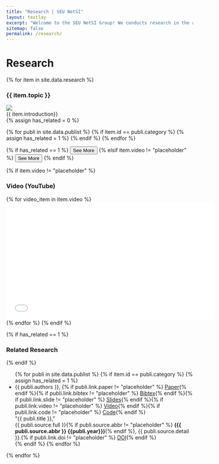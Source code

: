 ```yaml
---
title: "Research | SEU NetSI"
layout: textlay
excerpt: "Welcome to the SEU NetSI Group! We conducts research in the area of Internet of Things and Swarm Intelligence. Our goal is to provide theoretically sound analysis as well as build practically working systems."
sitemap: false
permalink: /research/
---
```


<div class="page-container">

# Research
<div class="research-list">
{% for item in site.data.research %}
<div class="panel panel-{{ item.color }}">
 <div class="panel-heading">
  <h3 class="panel-title">{{ item.topic }}</h3>
 </div>
 
 <div class="panel-body">
  <div class="row clearfix">
   <div class="col-sm-6 ">
   <img class="img-responsive img-rounded" src="{{ site.url }}{{ site.baseurl }}/images/researchpic/{{ item.image }}" class="img-thumbnail" />
   </div>

   <div class="col-sm-6 clearfix research-card-intro">
   {{ item.introduction}}
   <div>
   {% assign has_related = 0 %}

   {% for publi in site.data.publist %}
   {% if item.id == publi.category %}
   {% assign has_related = 1 %}
   {% endif %}
   {% endfor %}

   {% if has_related == 1 %}
   <button class="btn btn-primary" type="button" data-toggle="collapse" data-target="#{{ item.id }}" aria-expanded="false" aria-controls="collapseExample">
   See More
   </button>
   {% elsif item.video != "placeholder" %}
   <button class="btn btn-primary" type="button" data-toggle="collapse" data-target="#{{ item.id }}" aria-expanded="false" aria-controls="collapseExample">
   See More
   </button>
   {% endif %}
   </div>
   </div>
  </div>

 <div class="collapse" id="{{ item.id }}">
 {% if item.video != "placeholder" %}
 <h3>Video (YouTube)</h3>
 {% for video_item in item.video %}
 <iframe width="560" height="315" src="{{ video_item }}" title="YouTube video player" frameborder="0" allow="accelerometer; autoplay; clipboard-write; encrypted-media; gyroscope; picture-in-picture" allowfullscreen></iframe>
 {% endfor %}
 {% endif %}

 {% if has_related == 1 %}
 <h3>Related Research</h3>
 {% endif %}
 <ul class="list-group">
 {% for publi in site.data.publist %}
 {% if item.id == publi.category %}
 {% assign has_related = 1 %}
 <li class="list-group-item">{{ publi.authors }}, {% if publi.link.paper != "placeholder" %} <a href="{{ publi.link.paper}}" target="_blank"><span class="label label-success pull-right pub-label">Paper</span></a>{% endif %}{% if publi.link.bibtex != "placeholder" %} <a href="{{ publi.link.bibtex}}" target="_blank"><span class="label label-default pull-right pub-label">Bibtex</span></a>{% endif %}{% if publi.link.slide != "placeholder" %} <a href="{{ publi.link.slide}}" target="_blank"><span class="label label-warning pull-right pub-label">Slides</span></a>{% endif %}{% if publi.link.video != "placeholder" %} <a href="{{ publi.link.video}}" target="_blank"><span class="label label-danger pull-right pub-label">Video</span></a>{% endif %}{% if publi.link.code != "placeholder" %} <a href="{{ publi.link.code}}" target="_blank"><span class="label label-primary pull-right pub-label">Code</span></a>{% endif %}<br />
  "{{ publi.title }}," <br />
  {{ publi.source.full }}{% if publi.source.abbr != "placeholder" %}&nbsp;<b>({{ publi.source.abbr }} {{publi.year}})</b>{% endif %}, {{ publi.source.detail }}.{% if publi.link.doi != "placeholder" %} <a href="{{ publi.link.doi}}" target="_blank"><span class="label label-info pull-right pub-label">DOI</span></a>{% endif %}</li>
 {% endif %}
 {% endfor %}
 </ul>
 </div>
</div>

</div>
{% endfor %}
</div>

</div>